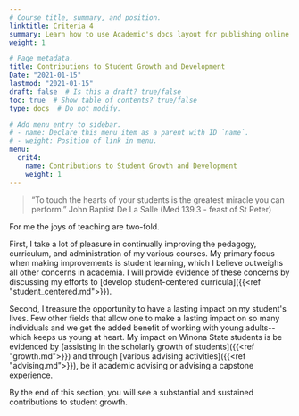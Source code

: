 ```yaml
---
# Course title, summary, and position.
linktitle: Criteria 4
summary: Learn how to use Academic's docs layout for publishing online courses, software documentation, and tutorials.
weight: 1

# Page metadata.
title: Contributions to Student Growth and Development 
Date: "2021-01-15"
lastmod: "2021-01-15"
draft: false  # Is this a draft? true/false
toc: true  # Show table of contents? true/false
type: docs  # Do not modify.

# Add menu entry to sidebar.
# - name: Declare this menu item as a parent with ID `name`.
# - weight: Position of link in menu.
menu:
  crit4:
    name: Contributions to Student Growth and Development 
    weight: 1
---
```


> “To touch the hearts of your students is the greatest miracle you can perform.”
> John Baptist De La Salle (Med 139.3 - feast of St Peter)


For me the joys of teaching are two-fold. 

First, I take a lot of pleasure in continually improving the pedagogy,
curriculum, and administration of my various courses. My primary focus when
making improvements is student learning, which I believe outweighs all other
concerns in academia. I will provide evidence of these concerns by
discussing my efforts to [develop student-centered curricula]({{<ref
"student_centered.md">}}).

Second, I treasure the opportunity to have a lasting impact on my student's
lives. Few other fields that allow one to make a lasting impact on
so many individuals and we get the added benefit of working with young
adults--which keeps us young at heart. My impact on Winona State students
is be evidenced by [assisting in the scholarly growth of students]({{<ref
"growth.md">}}) and through [various advising activities]({{<ref
"advising.md">}}), be it academic advising or advising a capstone experience.

By the end of this section, you will see a substantial and sustained
contributions to student growth.